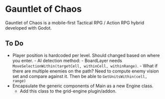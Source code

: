 # Gauntlet of Chaos

Gauntlet of Chaos is a mobile-first Tactical RPG / Action RPG hybrid developed with Godot.

## To Do

- Player position is hardcoded per level. Should changed based on where you enter.
		- AI detection method:
			- BoardLayer needs `MoveSelectionWithin(targetCell, withinCell, withinRange)`.
			- What if there are multiple enemies on the path? Need to compute enemy vision set and compare against it. Then be able to `GetUnitsWithin(cell, range)`
- Encapsulate the generic components of Main as a new Engine class.
	- Add this class to the grid-engine plugin/addon.
